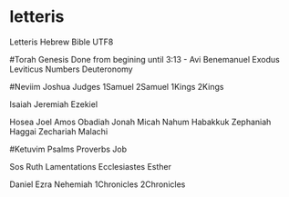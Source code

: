 # letteris
Letteris Hebrew Bible UTF8


#Torah
Genesis Done from begining until 3:13  - Avi Benemanuel
Exodus 
Leviticus 
Numbers 
Deuteronomy 

#Neviim
Joshua 
Judges 
1Samuel 
2Samuel 
1Kings 
2Kings 

Isaiah 
Jeremiah 
Ezekiel 

Hosea 
Joel 
Amos 
Obadiah 
Jonah 
Micah 
Nahum 
Habakkuk 
Zephaniah 
Haggai 
Zechariah 
Malachi 

#Ketuvim
Psalms 
Proverbs 
Job 

Sos 
Ruth 
Lamentations 
Ecclesiastes 
Esther 

Daniel 
Ezra 
Nehemiah 
1Chronicles 
2Chronicles 
